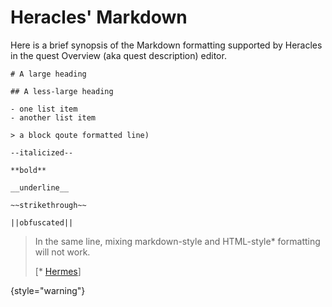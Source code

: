 # Heracles' Markdown

Here is a brief synopsis of the Markdown formatting supported by Heracles in the quest Overview (aka quest description) editor.

```
# A large heading

## A less-large heading

- one list item
- another list item

> a block qoute formatted line)

--italicized--

**bold**

__underline__

~~strikethrough~~

||obfuscated|| 
```

> In the same line, mixing markdown-style and HTML-style* formatting will not work.
> 
>[* [Hermes](https://docs.terrarium.earth/docs/hermes/intro)]
> 
{style="warning"}